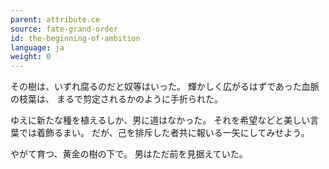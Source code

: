 ```yaml
---
parent: attribute.ce
source: fate-grand-order
id: the-beginning-of-ambition
language: ja
weight: 0
---
```


その樹は、いずれ腐るのだと奴等はいった。
輝かしく広がるはずであった血脈の枝葉は、
まるで剪定されるかのように手折られた。

ゆえに新たな種を植えるしか、男に道はなかった。
それを希望などと美しい言葉では着飾るまい。
だが、己を排斥した者共に報いる一矢にしてみせよう。

やがて育つ、黄金の樹の下で。
男はただ前を見据えていた。
